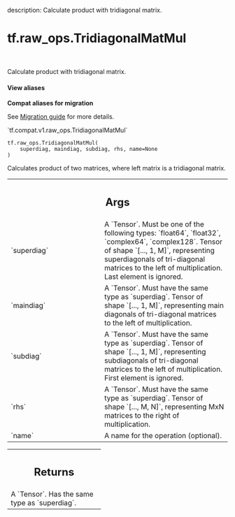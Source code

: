 description: Calculate product with tridiagonal matrix.

<div itemscope itemtype="http://developers.google.com/ReferenceObject">
<meta itemprop="name" content="tf.raw_ops.TridiagonalMatMul" />
<meta itemprop="path" content="Stable" />
</div>

# tf.raw_ops.TridiagonalMatMul

<!-- Insert buttons and diff -->

<table class="tfo-notebook-buttons tfo-api nocontent" align="left">

</table>



Calculate product with tridiagonal matrix.

<section class="expandable">
  <h4 class="showalways">View aliases</h4>
  <p>
<b>Compat aliases for migration</b>
<p>See
<a href="https://www.tensorflow.org/guide/migrate">Migration guide</a> for
more details.</p>
<p>`tf.compat.v1.raw_ops.TridiagonalMatMul`</p>
</p>
</section>

<pre class="devsite-click-to-copy prettyprint lang-py tfo-signature-link">
<code>tf.raw_ops.TridiagonalMatMul(
    superdiag, maindiag, subdiag, rhs, name=None
)
</code></pre>



<!-- Placeholder for "Used in" -->

Calculates product of two matrices, where left matrix is a tridiagonal matrix.

<!-- Tabular view -->
 <table class="responsive fixed orange">
<colgroup><col width="214px"><col></colgroup>
<tr><th colspan="2"><h2 class="add-link">Args</h2></th></tr>

<tr>
<td>
`superdiag`
</td>
<td>
A `Tensor`. Must be one of the following types: `float64`, `float32`, `complex64`, `complex128`.
Tensor of shape `[..., 1, M]`, representing superdiagonals of
tri-diagonal matrices to the left of multiplication. Last element is ignored.
</td>
</tr><tr>
<td>
`maindiag`
</td>
<td>
A `Tensor`. Must have the same type as `superdiag`.
Tensor of shape `[..., 1, M]`, representing main diagonals of tri-diagonal
matrices to the left of multiplication.
</td>
</tr><tr>
<td>
`subdiag`
</td>
<td>
A `Tensor`. Must have the same type as `superdiag`.
Tensor of shape `[..., 1, M]`, representing subdiagonals of tri-diagonal
matrices to the left of multiplication. First element is ignored.
</td>
</tr><tr>
<td>
`rhs`
</td>
<td>
A `Tensor`. Must have the same type as `superdiag`.
Tensor of shape `[..., M, N]`, representing MxN matrices to the right of
multiplication.
</td>
</tr><tr>
<td>
`name`
</td>
<td>
A name for the operation (optional).
</td>
</tr>
</table>



<!-- Tabular view -->
 <table class="responsive fixed orange">
<colgroup><col width="214px"><col></colgroup>
<tr><th colspan="2"><h2 class="add-link">Returns</h2></th></tr>
<tr class="alt">
<td colspan="2">
A `Tensor`. Has the same type as `superdiag`.
</td>
</tr>

</table>

